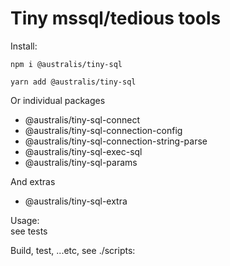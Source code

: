 # Tiny mssql/tedious tools

Install:

    npm i @australis/tiny-sql

    yarn add @australis/tiny-sql

Or individual packages

- @australis/tiny-sql-connect  
- @australis/tiny-sql-connection-config  
- @australis/tiny-sql-connection-string-parse  
- @australis/tiny-sql-exec-sql  
- @australis/tiny-sql-params  

And extras

- @australis/tiny-sql-extra

Usage:  
see tests

Build, test, ...etc, see ./scripts:
